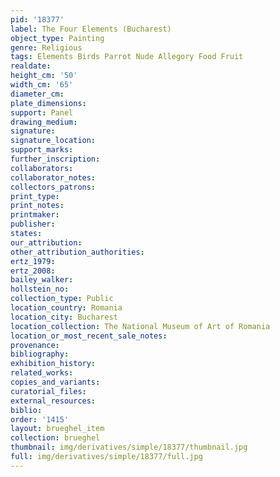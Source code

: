 ```yaml
---
pid: '18377'
label: The Four Elements (Bucharest)
object_type: Painting
genre: Religious
tags: Elements Birds Parrot Nude Allegory Food Fruit
realdate: 
height_cm: '50'
width_cm: '65'
diameter_cm: 
plate_dimensions: 
support: Panel
drawing_medium: 
signature: 
signature_location: 
support_marks: 
further_inscription: 
collaborators: 
collaborator_notes: 
collectors_patrons: 
print_type: 
print_notes: 
printmaker: 
publisher: 
states: 
our_attribution: 
other_attribution_authorities: 
ertz_1979: 
ertz_2008: 
bailey_walker: 
hollstein_no: 
collection_type: Public
location_country: Romania
location_city: Bucharest
location_collection: The National Museum of Art of Romania
location_or_most_recent_sale_notes: 
provenance: 
bibliography: 
exhibition_history: 
related_works: 
copies_and_variants: 
curatorial_files: 
external_resources: 
biblio: 
order: '1415'
layout: brueghel_item
collection: brueghel
thumbnail: img/derivatives/simple/18377/thumbnail.jpg
full: img/derivatives/simple/18377/full.jpg
---
```

